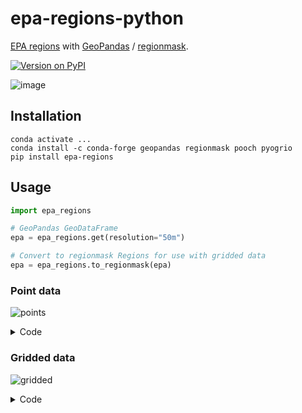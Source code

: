 # epa-regions-python

[EPA regions](https://www.epa.gov/aboutepa/regional-and-geographic-offices) with [GeoPandas](https://geopandas.org) / [regionmask](https://regionmask.readthedocs.io).

[![Version on PyPI](https://img.shields.io/pypi/v/epa-regions.svg)](https://pypi.org/project/epa-regions/)

![image](https://github.com/zmoon/epa-regions-python/assets/15079414/003d3c54-bb78-4d44-9c78-5717a935dd41)

## Installation

```
conda activate ...
conda install -c conda-forge geopandas regionmask pooch pyogrio
pip install epa-regions
```

## Usage

```python
import epa_regions

# GeoPandas GeoDataFrame
epa = epa_regions.get(resolution="50m")

# Convert to regionmask Regions for use with gridded data
epa = epa_regions.to_regionmask(epa)
```

### Point data

![points](https://github.com/zmoon/epa-regions-python/assets/15079414/990dccc8-096b-4eb1-9e90-ec3920518aed)

<details><summary>Code</summary>

```python
import geopandas as gpd
import matplotlib.pyplot as plt
import numpy as np

import epa_regions

rng = np.random.default_rng(seed=123)

epa = epa_regions.get(resolution="50m")

# CONUS
lonmin, lonmax = -125, -66
latmin, latmax = 24, 50
n = 250
lon = rng.uniform(lonmin, lonmax, n)
lat = rng.uniform(latmin, latmax, n)
points = gpd.GeoDataFrame(
    geometry=gpd.points_from_xy(lon, lat, crs="EPSG:4326")
)

fig, ax = plt.subplots(constrained_layout=True, figsize=(4, 2.5))

epa.plot(column="number", ax=ax, alpha=0.6)
points.sjoin(epa, predicate="within").plot(column="number", ax=ax, ec="0.3", lw=1)

ax.set(xlim=(lonmin, lonmax), ylim=(latmin, latmax))
ax.axis("off")

fig.savefig("points.png", dpi="figure", bbox_inches="tight")
```
</details>

### Gridded data

![gridded](https://github.com/zmoon/epa-regions-python/assets/15079414/832087e1-456a-4cd5-8fd7-15342e12f73f)

<details><summary>Code</summary>

```python
import cartopy.crs as ccrs
import cartopy.feature as cfeature
import matplotlib.pyplot as plt
import numpy as np
import pandas as pd
import xarray as xr

import epa_regions

epa = epa_regions.to_regionmask(epa_regions.get(resolution="50m"))

# CONUS
lonmin, lonmax = -125, -66
latmin, latmax = 24, 50

ds = (
    xr.tutorial.open_dataset("air_temperature")
    .sel(lon=slice(lonmin + 360, lonmax + 360), lat=slice(latmax, latmin))
)
mask = epa.mask(ds.isel(time=0))

proj = ccrs.LambertConformal(central_longitude=-100)
tran = ccrs.PlateCarree()

fig = plt.figure(figsize=(6, 6), constrained_layout=True)

ax = fig.add_subplot(3, 1, (1, 2), projection=proj)

mask.plot.pcolormesh(
    levels=np.arange(mask.min() - 0.5, mask.max() + 1),
    ax=ax,
    transform=ccrs.PlateCarree(),
    cmap="tab10",
    cbar_kwargs=dict(
        orientation="horizontal",
        fraction=0.075,
        pad=0.05,
        ticks=np.arange(mask.min(), mask.max() + 1),
        format="R{x:.0f}",
        label="EPA Region",
    ),
)

ax.add_feature(cfeature.STATES, linewidth=0.7, edgecolor="0.3")
ax.coastlines()
ax.set_extent([lonmin, lonmax - 2, latmin, latmax], crs=tran)
ax.set_title("")

ax = fig.add_subplot(3, 1, 3)

(dt,) = np.unique(ds.time.diff("time"))

window = pd.Timedelta("30D")
(
    ds["air"].groupby(mask)
    .mean()
    .rolling(time=int(window / dt), center=True)
    .mean()
    .plot(
        hue="mask",
        ax=ax,
        add_legend=False,
    )
)

ax.set_xlabel("")
ax.text(
    0.01,
    0.97,
    f"{window.total_seconds() / 86400:g}-day rolling mean",
    ha="left",
    va="top",
    transform=ax.transAxes,
    fontsize=11,
)

fig.savefig("gridded.png", dpi="figure", bbox_inches="tight")
```
</details>
